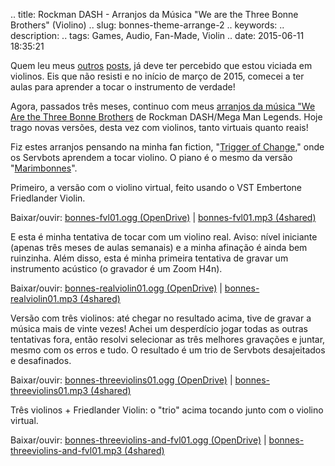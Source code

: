 .. title: Rockman DASH - Arranjos da Música "We are the Three Bonne Brothers" (Violino)
.. slug: bonnes-theme-arrange-2
.. keywords: 
.. description: 
.. tags: Games, Audio, Fan-Made, Violin
.. date: 2015-06-11 18:35:21

Quem leu meus [outros](/pt/blog/gossec-gavotte-fvl-cover) [posts](/pt/blog/virtual-violins), já deve ter percebido que estou viciada em violinos. Eis que não resisti e no início de março de 2015, comecei a ter aulas para aprender a tocar o instrumento de verdade!

Agora, passados três meses, continuo com meus [arranjos da música "We Are the Three Bonne Brothers](/pt/blog/bonnes-theme-arrange-1) de Rockman DASH/Mega Man Legends. Hoje trago novas versões, desta vez com violinos, tanto virtuais quanto reais!

Fiz estes arranjos pensando na minha fan fiction, "[Trigger of Change][fftoc]," onde os Servbots aprendem a tocar violino. O piano é o mesmo da versão "[Marimbonnes](/pt/blog/bonnes-theme-arrange-1)".

Primeiro, a versão com o violino virtual, feito usando o VST Embertone Friedlander Violin.

Baixar/ouvir: [bonnes-fvl01.ogg (OpenDrive)][bonnes-fvl01_od] | [bonnes-fvl01.mp3 (4shared)][bonnes-fvl01_4s]

E esta é minha tentativa de tocar com um violino real. Aviso: nível iniciante (apenas três meses de aulas semanais) e a minha afinação é ainda bem ruinzinha. Além disso, esta é minha primeira tentativa de gravar um instrumento acústico (o gravador é um Zoom H4n).

Baixar/ouvir: [bonnes-realviolin01.ogg (OpenDrive)][bonnes-realviolin01_od] | [bonnes-realviolin01.mp3 (4shared)][bonnes-realviolin01_4s]

Versão com três violinos: até chegar no resultado acima, tive de gravar a música mais de vinte vezes! Achei um desperdício jogar todas as outras tentativas fora, então resolvi selecionar as três melhores gravações e juntar, mesmo com os erros e tudo. O resultado é um trio de Servbots desajeitados e desafinados.

Baixar/ouvir: [bonnes-threeviolins01.ogg (OpenDrive)][bonnes-threeviolins01_od] | [bonnes-threeviolins01.mp3 (4shared)][bonnes-threeviolins01_4s]

Três violinos + Friedlander Violin: o "trio" acima tocando junto com o violino virtual.

Baixar/ouvir: [bonnes-threeviolins-and-fvl01.ogg (OpenDrive)][bonnes-threeviolins-and-fvl01_od] | [bonnes-threeviolins-and-fvl01.mp3 (4shared)][bonnes-threeviolins-and-fvl01_4s]

[fftoc]: https://www.fanfiction.net/s/10564022/1/Trigger-of-Change
[bonnes-fvl01_od]: http://aiyumi.opendrive.com/files/101759890_xIo2h_d1b5/bonnes-fvl01.ogg
[bonnes-fvl01_4s]: http://www.4shared.com/mp3/wxHz8p3Qba/bonnes-fvl01.html
[bonnes-realviolin01_od]: http://aiyumi.opendrive.com/files/101759900_0s6x3_4a1d/bonnes-realviolin01.ogg
[bonnes-realviolin01_4s]: http://www.4shared.com/mp3/MJN7Xw8xce/bonnes-realviolin01.html
[bonnes-threeviolins01_od]: http://aiyumi.opendrive.com/files/101759905_WOe2Z_98a6/bonnes-threeviolins01.ogg
[bonnes-threeviolins01_4s]: http://www.4shared.com/mp3/4mLQhgynba/bonnes-threeviolins01.html
[bonnes-threeviolins-and-fvl01_od]: http://aiyumi.opendrive.com/files/101759911_UKCuo_6679/bonnes-threeviolins-and-fvl01.ogg
[bonnes-threeviolins-and-fvl01_4s]: http://www.4shared.com/mp3/FPJoQfbgba/bonnes-threeviolins-and-fvl01.html